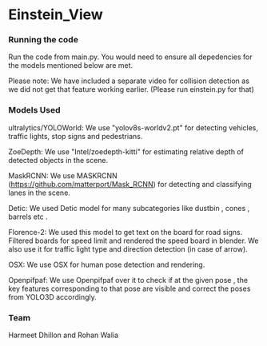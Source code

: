# Einstein_View
### Running the code
Run the code from main.py. You would need to ensure all depedencies for the models mentioned below are met.

Please note: We have included a separate video for collision detection as we did not get that feature working earlier. (Please run einstein.py for that)

### Models Used

ultralytics/YOLOWorld: We use "yolov8s-worldv2.pt" for detecting vehicles, traffic lights, stop signs and pedestrians. 

ZoeDepth: We use "Intel/zoedepth-kitti" for estimating relative depth of detected objects in the scene.

MaskRCNN: We use MASKRCNN (https://github.com/matterport/Mask_RCNN) for detecting and classifying lanes in the scene.

Detic: We used Detic model for many subcategories like dustbin , cones , barrels etc . 

Florence-2: We used this model to get text on the board for road signs. Filtered boards for speed limit and rendered the speed board in blender. We also use it for traffic light type and direction detection (in case of arrow).

OSX: We use OSX for human pose detection and rendering.

Openpifpaf: We use Openpifpaf over it to check if at the given pose , the key features corresponding to that pose are visible  and correct the poses from YOLO3D accordingly.
### Team
Harmeet Dhillon and Rohan Walia
